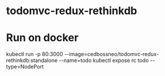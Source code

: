 # todomvc-redux-rethinkdb

# Run on docker

kubectl run -p 80:3000 --image=cedbossneo/todomvc-redux-rethinkdb:standalone --name=todo
kubectl expose rc todo --type=NodePort



